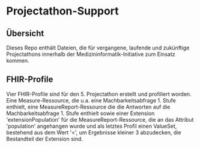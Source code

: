 # Projectathon-Support

## Übersicht 
Dieses Repo enthält Dateien, die für vergangene, laufende und zukünftige Projectathons innerhalb der Medizininformatik-Initiative zum Einsatz kommen. 

## FHIR-Profile
Vier FHIR-Profile sind für den 5. Projectathon erstellt und profiliert worden. Eine Measure-Ressource, die u.a. eine Machbarkeitsabfrage 1. Stufe enthielt, eine MeasureReport-Ressource
die die Antworten auf die Machbarkeitsabfrage 1. Stufe enthielt sowie einer Extension 'extensionPopulation' für die MeasureReport-Ressource, die an das Attribut 'population' angehangen wurde 
und als letztes Profil einen ValueSet, bestehend aus dem Wert '<', um Ergebnisse kleiner 3 abzudecken, die Bestandteil der Extension sind.
